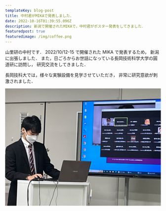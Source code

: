 ```yaml
---
templateKey: blog-post
title: 中村君がMIKAで発表しました．
date: 2022-10-16T01:39:55.096Z
description: 新潟で開催されたMIKAで，中村君がポスター発表をしてきました．
featuredpost: true
featuredimage: /img/coffee.png
---
```


山里研の中村です．
2022/10/12-15 で開催された MIKA で発表するため，
新潟に出張しました．
また，日ごろからお世話になっている長岡技術科学大学の圓道研に訪問し，
研究交流をしてきました．

長岡技科大では，様々な実験設備を見学させていただき，
非常に研究意欲が刺激されました．

![MIKA](20221016-presented-in-MIKA.png)
